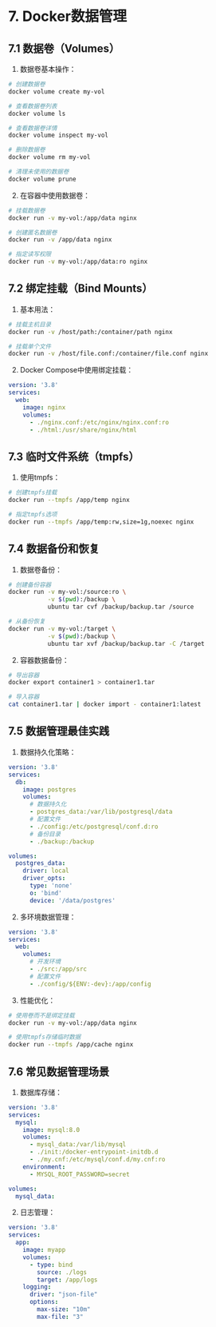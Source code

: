# 7. Docker数据管理

## 7.1 数据卷（Volumes）

1. 数据卷基本操作：

```bash
# 创建数据卷
docker volume create my-vol

# 查看数据卷列表
docker volume ls

# 查看数据卷详情
docker volume inspect my-vol

# 删除数据卷
docker volume rm my-vol

# 清理未使用的数据卷
docker volume prune
```

2. 在容器中使用数据卷：

```bash
# 挂载数据卷
docker run -v my-vol:/app/data nginx

# 创建匿名数据卷
docker run -v /app/data nginx

# 指定读写权限
docker run -v my-vol:/app/data:ro nginx
```

## 7.2 绑定挂载（Bind Mounts）

1. 基本用法：

```bash
# 挂载主机目录
docker run -v /host/path:/container/path nginx

# 挂载单个文件
docker run -v /host/file.conf:/container/file.conf nginx
```

2. Docker Compose中使用绑定挂载：

```yaml
version: '3.8'
services:
  web:
    image: nginx
    volumes:
      - ./nginx.conf:/etc/nginx/nginx.conf:ro
      - ./html:/usr/share/nginx/html
```

## 7.3 临时文件系统（tmpfs）

1. 使用tmpfs：

```bash
# 创建tmpfs挂载
docker run --tmpfs /app/temp nginx

# 指定tmpfs选项
docker run --tmpfs /app/temp:rw,size=1g,noexec nginx
```

## 7.4 数据备份和恢复

1. 数据卷备份：

```bash
# 创建备份容器
docker run -v my-vol:/source:ro \
           -v $(pwd):/backup \
           ubuntu tar cvf /backup/backup.tar /source

# 从备份恢复
docker run -v my-vol:/target \
           -v $(pwd):/backup \
           ubuntu tar xvf /backup/backup.tar -C /target
```

2. 容器数据备份：

```bash
# 导出容器
docker export container1 > container1.tar

# 导入容器
cat container1.tar | docker import - container1:latest
```

## 7.5 数据管理最佳实践

1. 数据持久化策略：

```yaml
version: '3.8'
services:
  db:
    image: postgres
    volumes:
      # 数据持久化
      - postgres_data:/var/lib/postgresql/data
      # 配置文件
      - ./config:/etc/postgresql/conf.d:ro
      # 备份目录
      - ./backup:/backup

volumes:
  postgres_data:
    driver: local
    driver_opts:
      type: 'none'
      o: 'bind'
      device: '/data/postgres'
```

2. 多环境数据管理：

```yaml
version: '3.8'
services:
  web:
    volumes:
      # 开发环境
      - ./src:/app/src
      # 配置文件
      - ./config/${ENV:-dev}:/app/config
```

3. 性能优化：

```bash
# 使用卷而不是绑定挂载
docker run -v my-vol:/app/data nginx

# 使用tmpfs存储临时数据
docker run --tmpfs /app/cache nginx
```

## 7.6 常见数据管理场景

1. 数据库存储：

```yaml
version: '3.8'
services:
  mysql:
    image: mysql:8.0
    volumes:
      - mysql_data:/var/lib/mysql
      - ./init:/docker-entrypoint-initdb.d
      - ./my.cnf:/etc/mysql/conf.d/my.cnf:ro
    environment:
      - MYSQL_ROOT_PASSWORD=secret

volumes:
  mysql_data:
```

2. 日志管理：

```yaml
version: '3.8'
services:
  app:
    image: myapp
    volumes:
      - type: bind
        source: ./logs
        target: /app/logs
    logging:
      driver: "json-file"
      options:
        max-size: "10m"
        max-file: "3"
```
